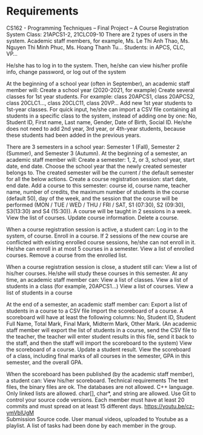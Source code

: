 # Requirements
CS162 - Programming Techniques – Final Project – A Course Registration System
Class: 21APCS1-2, 21CLC09-10
There are 2 types of users in the system.
Academic staff members, for example, Ms. Le Thi Anh Thao, Ms. Nguyen Thi Minh Phuc, Ms. Hoang Thanh Tu…
Students: in APCS, CLC, VP…

He/she has to log in to the system.
Then, he/she can view his/her profile info, change password, or log out of the system


At the beginning of a school year (often in September), an academic staff member will:
Create a school year (2020-2021, for example)
Create several classes for 1st year students. For example: class 20APCS1, class 20APCS2, class 20CLC1…, class 20CLC11, class 20VP…
Add new 1st year students to 1st-year classes.
For quick input, he/she can import a CSV file containing all students in a specific class to the system, instead of adding one by one: No, Student ID, First name, Last name, Gender, Date of Birth, Social ID.
He/she does not need to add 2nd year, 3rd year, or 4th-year students, because these students had been added in the previous years.

There are 3 semesters in a school year: Semester 1 (Fall), Semester 2 (Summer), and Semester 3 (Autumn).
At the beginning of a semester, an academic staff member will:
Create a semester: 1, 2, or 3, school year, start date, end date. Choose the school year that the newly created semester belongs to. The created semester will be the current / the default semester for all the below actions.
Create a course registration session: start date, end date.
Add a course to this semester: course id, course name, teacher name, number of credits, the maximum number of students in the course (default 50), day of the week, and the session that the course will be performed (MON / TUE / WED / THU / FRI / SAT, S1 (07:30), S2 (09:30), S3(13:30) and S4 (15:30)). A course will be taught in 2 sessions in a week.
View the list of courses.
Update course information.
Delete a course.

When a course registration session is active, a student can:
Log in to the system, of course.
Enroll in a course. If 2 sessions of the new course are conflicted with existing enrolled course sessions, he/she can not enroll in it. He/she can enroll in at most 5 courses in a semester.
View a list of enrolled courses.
Remove a course from the enrolled list.

When a course registration session is close, a student still can:
View a list of his/her courses. He/she will study these courses in this semester.
At any time, an academic staff member can:
View a list of classes.
View a list of students in a class (for example, 20APCS1…)
View a list of courses.
View a list of students in a course

At the end of a semester, an academic staff member can:
Export a list of students in a course to a CSV file
Import the scoreboard of a course. A scoreboard will have at least the following columns: No, Student ID, Student Full Name, Total Mark, Final Mark, Midterm Mark, Other Mark. (An academic staff member will export the list of students in a course, send the CSV file to the teacher, the teacher will enter student results in this file, send it back to the staff, and then the staff will import the scoreboard to the system)
View the scoreboard of a course.
Update a student result.
View the scoreboard of a class, including final marks of all courses in the semester, GPA in this semester, and the overall GPA.

When the scoreboard has been published (by the academic staff member), a student can:
View his/her scoreboard.
Technical requirements
The text files, the binary files are ok. The databases are not allowed.
C++ language.
Only linked lists are allowed.
char[], char*, and string are allowed.
Use Git to control your source code versions. Each member must have at least 20 commits and must spread on at least 15 different days. https://youtu.be/cz-ymVblUgM  
Submission
Source code.
User manual videos, uploaded to Youtube as a playlist.
A list of tasks had been done by each member in the group.
